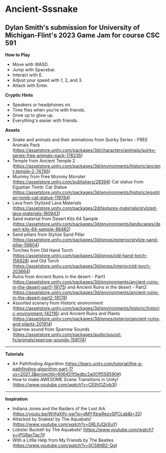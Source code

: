 # Ancient-Sssnake
 ## Dylan Smith's submission for University of Michigan-Flint's 2023 Game Jam for course CSC 591

**How to Play**
- Move with WASD.
- Jump with Spacebar.
- Interact with E.
- Adjust your speed with 1, 2, and 3.
- Attack with Enter.

**Cryptic Hints**
- Speakers or headphones on.
- Time flies when you're with friends.
- Grow up to glow up.
- Everything's easier with friends.

 **Assets**
- Snake and animals and their animations from Quirky Series - FREE Animals Pack (https://assetstore.unity.com/packages/3d/characters/animals/quirky-series-free-animals-pack-178235)
- Temple from Ancient Temple 2 (https://assetstore.unity.com/packages/3d/environments/historic/ancient-temple-2-74766)
- Mummy from Free Mummy Monster (https://assetstore.unity.com/publishers/28394)
 Cat statue from Egyptian Tomb: Cat Statue (https://assetstore.unity.com/packages/3d/environments/historic/egyptian-tomb-cat-statue-119784)
- Lava from Stylized Lava Materials (https://assetstore.unity.com/packages/2d/textures-materials/stylized-lava-materials-180943)
- Sand material from Desert Kits 64 Sample (https://assetstore.unity.com/packages/3d/environments/landscapes/desert-kits-64-sample-86482)
- Sand pillars from  Stylize Sand Pillar (https://assetstore.unity.com/packages/3d/props/exterior/stylize-sand-pillar-59604)
- Torches from Old Hand Torch (https://assetstore.unity.com/packages/3d/props/old-hand-torch-156928) and Old Torch (https://assetstore.unity.com/packages/3d/props/interior/old-torch-203664)
- Ruins from Ancient Ruins in the desert - Part1 (https://assetstore.unity.com/packages/3d/environments/ancient-ruins-in-the-desert-part1-19175) and  Ancient Ruins in the desert - Part2 (https://assetstore.unity.com/packages/3d/environments/ancient-ruins-in-the-desert-part2-19178)
- Assorted scenery from Historic environment (https://assetstore.unity.com/packages/3d/environments/historic/historic-environment-142116) and Ancient Ruins and Plants (https://assetstore.unity.com/packages/3d/props/exterior/ancient-ruins-and-plants-201914)
- Sparrow sound from Sparrow Sounds (https://assetstore.unity.com/packages/audio/sound-fx/animals/sparrow-sounds-158174)
---
**Tutorials**
- A* Pathfinding Algorithm (https://learn.unity.com/tutorial/the-a-pathfinding-algorithm-part-1?uv=2021.3&projectId=606451f0edbc2a001f558590#)
- How to make AWESOME Scene Transitions in Unity! (https://www.youtube.com/watch?v=CE9VOZivb3I)
---
**Inspiration**
- Indiana Jones and the Raiders of the Lost Ark (https://youtu.be/WiXgXIfy-sw?si=dMYXbwRezvSPCLab&t=32)
- Attacked by Snakes! by The Aquabats! (https://www.youtube.com/watch?v=GRL0JQirEuY)
- Lobster Bucket! by The Aquabats! (https://www.youtube.com/watch?v=rPG8acTac7I)
- With a Little Help from My Friends by The Beatles (https://www.youtube.com/watch?v=0C58ttB2-Qg)
